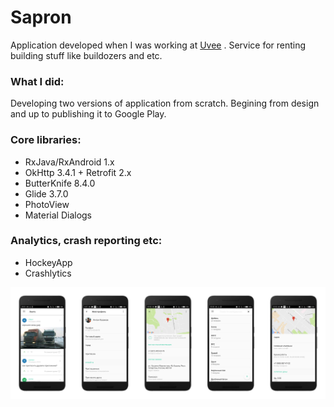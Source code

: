 # Sapron 

Application developed when I was working at [Uvee](http://uvee.ru) . Service for renting building stuff like buildozers and etc.

### What I did: 
Developing two versions of application from scratch. Begining from design and up to publishing it to Google Play.

### Core libraries:
* RxJava/RxAndroid 1.x
* OkHttp 3.4.1 + Retrofit 2.x
* ButterKnife 8.4.0
* Glide 3.7.0
* PhotoView
* Material Dialogs

### Analytics, crash reporting etc:
* HockeyApp
* Crashlytics

![Image description](/images/FotorCreated.jpg)
